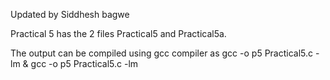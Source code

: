 Updated by Siddhesh bagwe

Practical 5 has the 2 files Practical5 and Practical5a.

The output can be compiled using gcc compiler as gcc -o p5 Practical5.c -lm & gcc -o p5 Practical5.c -lm

